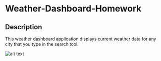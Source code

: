 # Weather-Dashboard-Homework

## Description

This weather dashboard application displays current weather data for any city that you type in the search tool. 



![alt text](https://i.pinimg.com/564x/15/43/df/1543df6fbe7c9b04f0a43544b7bd47df.jpg)

